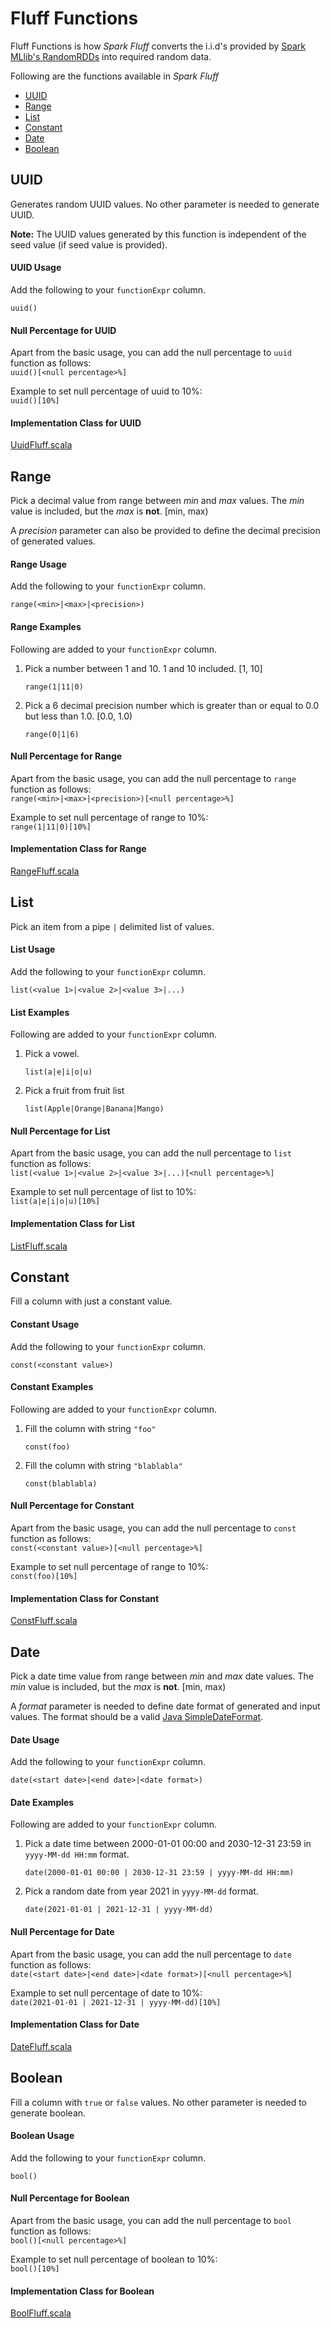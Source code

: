 # Fluff Functions

Fluff Functions is how _Spark Fluff_ converts the i.i.d's provided by [Spark MLlib's RandomRDDs](https://spark.apache.org/docs/3.0.0-preview/api/scala/org/apache/spark/mllib/random/RandomRDDs$.html) into required random data.

Following are the functions available in _Spark Fluff_

- [UUID](#UUID)
- [Range](#Range)
- [List](#List)
- [Constant](#Constant)
- [Date](#Date)
- [Boolean](#Boolean)

## UUID

Generates random UUID values. No other parameter is needed to generate UUID.

__Note:__ The UUID values generated by this function is independent of the seed value (if seed value is provided).

#### UUID Usage

Add the following to your `functionExpr` column.

``` text
uuid()
```

#### Null Percentage for UUID

Apart from the basic usage, you can add the null percentage to `uuid` function as follows:  
`uuid()[<null percentage>%]`

Example to set null percentage of uuid to 10%:  
`uuid()[10%]`

#### Implementation Class for UUID

[UuidFluff.scala](../src/main/scala/com/github/solomonronald/spark/fluff/types/UuidFluff.scala)

## Range

Pick a decimal value from range between _min_ and _max_ values. The _min_ value is included, but the _max_ is __not__. [min, max)

A _precision_ parameter can also be provided to define the decimal precision of generated values.

#### Range Usage

Add the following to your `functionExpr` column.

``` text
range(<min>|<max>|<precision>)
```

#### Range Examples

Following are added to your `functionExpr` column.

1. Pick a number between 1 and 10. 1 and 10 included. [1, 10]

    ``` text
    range(1|11|0)
    ```

1. Pick a 6 decimal precision number which is greater than or equal to 0.0 but less than 1.0. [0.0, 1.0)

    ``` text
    range(0|1|6)
    ```

#### Null Percentage for Range

Apart from the basic usage, you can add the null percentage to `range` function as follows:  
`range(<min>|<max>|<precision>)[<null percentage>%]`

Example to set null percentage of range to 10%:  
`range(1|11|0)[10%]`

#### Implementation Class for Range

[RangeFluff.scala](../src/main/scala/com/github/solomonronald/spark/fluff/types/RangeFluff.scala)

## List

Pick an item from a pipe `|` delimited list of values. 

#### List Usage

Add the following to your `functionExpr` column.

``` text
list(<value 1>|<value 2>|<value 3>|...)
```

#### List Examples

Following are added to your `functionExpr` column.

1. Pick a vowel.

    ``` text
    list(a|e|i|o|u)
    ```

1. Pick a fruit from fruit list

    ``` text
    list(Apple|Orange|Banana|Mango)
    ```

#### Null Percentage for List

Apart from the basic usage, you can add the null percentage to `list` function as follows:  
`list(<value 1>|<value 2>|<value 3>|...)[<null percentage>%]`

Example to set null percentage of list to 10%:  
`list(a|e|i|o|u)[10%]`

#### Implementation Class for List

[ListFluff.scala](../src/main/scala/com/github/solomonronald/spark/fluff/types/ListFluff.scala)

## Constant

Fill a column with just a constant value.

#### Constant Usage

Add the following to your `functionExpr` column.

``` text
const(<constant value>)
```

#### Constant Examples

Following are added to your `functionExpr` column.

1. Fill the column with string `"foo"`

    ``` text
    const(foo)
    ```

1. Fill the column with string `"blablabla"`

    ``` text
    const(blablabla)
    ```

#### Null Percentage for Constant

Apart from the basic usage, you can add the null percentage to `const` function as follows:  
`const(<constant value>)[<null percentage>%]`

Example to set null percentage of range to 10%:  
`const(foo)[10%]`

#### Implementation Class for Constant

[ConstFluff.scala](../src/main/scala/com/github/solomonronald/spark/fluff/types/ConstFluff.scala)

## Date

Pick a date time value from range between _min_ and _max_ date values. The _min_ value is included, but the _max_ is __not__. [min, max)

A _format_ parameter is needed to define date format of generated and input values. The format should be a valid [Java SimpleDateFormat](https://docs.oracle.com/javase/7/docs/api/java/text/SimpleDateFormat.html). 

#### Date Usage

Add the following to your `functionExpr` column.

``` text
date(<start date>|<end date>|<date format>)
```

#### Date Examples

Following are added to your `functionExpr` column.

1. Pick a date time between 2000-01-01 00:00 and 2030-12-31 23:59 in `yyyy-MM-dd HH:mm` format. 

    ``` text
    date(2000-01-01 00:00 | 2030-12-31 23:59 | yyyy-MM-dd HH:mm)
    ```

1. Pick a random date from year 2021 in `yyyy-MM-dd` format.

    ``` text
    date(2021-01-01 | 2021-12-31 | yyyy-MM-dd)
    ```

#### Null Percentage for Date

Apart from the basic usage, you can add the null percentage to `date` function as follows:  
`date(<start date>|<end date>|<date format>)[<null percentage>%]`

Example to set null percentage of date to 10%:  
`date(2021-01-01 | 2021-12-31 | yyyy-MM-dd)[10%]`

#### Implementation Class for Date

[DateFluff.scala](../src/main/scala/com/github/solomonronald/spark/fluff/types/DateFluff.scala)

## Boolean

Fill a column with `true` or `false` values. No other parameter is needed to generate boolean.

#### Boolean Usage

Add the following to your `functionExpr` column.

``` text
bool()
```

#### Null Percentage for Boolean

Apart from the basic usage, you can add the null percentage to `bool` function as follows:  
`bool()[<null percentage>%]`

Example to set null percentage of boolean to 10%:  
`bool()[10%]`

#### Implementation Class for Boolean

[BoolFluff.scala](../src/main/scala/com/github/solomonronald/spark/fluff/types/BooleanFluff.scala)
